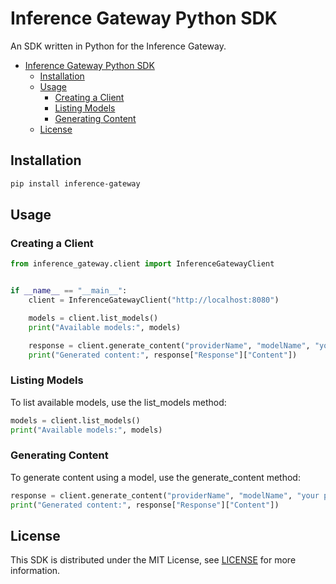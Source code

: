 # Inference Gateway Python SDK

An SDK written in Python for the Inference Gateway.

- [Inference Gateway Python SDK](#inference-gateway-python-sdk)
  - [Installation](#installation)
  - [Usage](#usage)
    - [Creating a Client](#creating-a-client)
    - [Listing Models](#listing-models)
    - [Generating Content](#generating-content)
  - [License](#license)

## Installation

```sh
pip install inference-gateway
```

## Usage

### Creating a Client

```python
from inference_gateway.client import InferenceGatewayClient


if __name__ == "__main__":
    client = InferenceGatewayClient("http://localhost:8080")

    models = client.list_models()
    print("Available models:", models)

    response = client.generate_content("providerName", "modelName", "your prompt here")
    print("Generated content:", response["Response"]["Content"])
```

### Listing Models

To list available models, use the list_models method:

```python
models = client.list_models()
print("Available models:", models)
```

### Generating Content

To generate content using a model, use the generate_content method:

```python
response = client.generate_content("providerName", "modelName", "your prompt here")
print("Generated content:", response["Response"]["Content"])
```

## License

This SDK is distributed under the MIT License, see [LICENSE](LICENSE) for more information.
